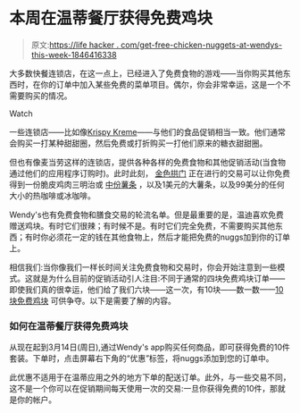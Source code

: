 # 本周在温蒂餐厅获得免费鸡块

> 原文:[https://life hacker . com/get-free-chicken-nuggets-at-wendys-this-week-1846416338](https://lifehacker.com/get-free-chicken-nuggets-at-wendys-this-week-1846416338)

大多数快餐连锁店，在这一点上，已经进入了免费食物的游戏——当你购买其他东西时，在你的订单中加入某些免费的菜单项目。偶尔，你会非常幸运，这是一个不需要购买的情况。

Watch

一些连锁店——比如像[Krispy Kreme](https://lifehacker.com/get-free-krispy-kreme-doughnuts-for-the-rest-of-this-we-1846396495)——与他们的食品促销相当一致。他们通常会购买一打某种甜甜圈，然后免费或打折购买一打他们原来的糖衣甜甜圈。

但也有像麦当劳这样的连锁店，提供各种各样的免费食物和其他促销活动(当食物通过他们的应用程序订购时)。此时此刻， [金色拱门](https://www.mcdonalds.com/us/en-us/deals.html) 正在进行的交易可以让你免费得到一份脆皮鸡肉三明治或 [中份薯条](https://lifehacker.com/gorge-yourself-on-mcdonalds-fries-every-friday-from-no-1846204322) ，以及1美元的大薯条，以及99美分的任何大小的热咖啡或冰咖啡。

Wendy's也有免费食物和膳食交易的轮流名单。但是最重要的是，温迪喜欢免费赠送鸡块。有时它们很辣；有时候不是。有时它们完全免费，不需要购买其他东西；有时你必须花一定的钱在其他食物上，然后才能把免费的nuggs加到你的订单上。

相信我们:当你像我们一样长时间关注免费食物和交易时，你会开始注意到一些模式。这就是为什么目前的促销活动引人注目:不同于通常的四块免费鸡块订单——即使我们真的很幸运，他们给了我们六块——这一次，有10块——数一数——[10块免费鸡块](https://www.wendys.com/mealdeals) 可供争夺。以下是需要了解的内容。

### 如何在温蒂餐厅获得免费鸡块

从现在起到3月14日(周日),通过Wendy's app购买任何商品，即可获得免费的10件套装。下单时，点击屏幕右下角的“优惠”标签，将nuggs添加到您的订单中。

此优惠不适用于在温蒂应用之外的地方下单的配送订单。此外，与一些交易不同，这不是一个你可以在促销期间每天使用一次的交易:一旦你获得免费的10件，那就是你的帐户。